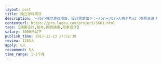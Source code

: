 ```yaml
---                
layout: post       
title: 独立游戏项目           
description: '</br>独立游戏项目，设计需求如下：</br></br>人物卡片x3（参照桌游卡片，半身像，底部为文字介绍，背部为纹理图案）：X（消失的人）、X的朋友、侦探</br></br>壁画x4：</br>▪ 壁画1：诞生，从左到右描绘生物演化过程，最终成了直立行走的人</br>▪ 壁画2：文明，从左到右描绘农耕、文化、信仰的过程，最终朝拜星空</br>▪ 壁画3：战乱，从左到右描绘邪恶产生，大战，最终胜利</br>▪ 壁画4：迁徙，从左到右描绘大规模出海迁徙</br></br>部落图腾x8：盾牌形状的图腾，图腾中间有不同的武器图案，共8个：锤、斧、棍、剑、刀、弓、矛、鞭（可参考魔兽世界旗帜）</br></br>地图x1：鲸鱼的形状，地形为：平原、盆地、湖泊、山谷、山地、森林、沙漠。（有参考图）</br></br>壁画x2：</br>▪ 一副代表正义（可以是天使或者动物图腾）</br>▪ 一副代表邪恶（可以是恶魔或者动物图腾）</br></br>暂无硬性原创要求，可以尽量找参照图片并进行微调，尺寸等其他需求可以详细了解</br>'     
contenturl: https://pro.lagou.com/project/5661.html      
tags: [插画设计,绘本,网页插画,形象设计]            
salary: 3000元以下          
publish_time: 2017-12-23 17:52:39         
review: 1285人                   
apply: 6人                   
recommend: 5人                   
time_range: 1-3个月              
---                 
```

